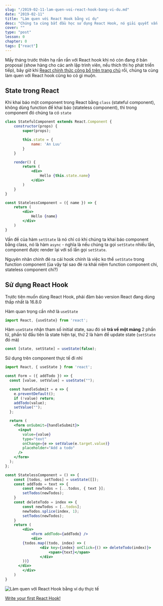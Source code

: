 ```yaml
---
slug: "/2019-02-11-lam-quen-voi-react-hook-bang-vi-du.md"
date: "2019-02-11"
title: "Làm quen với React Hook bằng ví dụ"
desc: "Chúng ta cùng bắt đầu học sử dụng React Hook, nó giải quyết vấn đề gì, sử dụng nó ra sao"
cover: ""
type: "post"
lesson: 0
chapter: 0
tags: ["react"]
---
```


Mấy tháng trước thiên hạ rần rần với React hook khi nó còn đang ở bản proposal (show hàng cho các anh lập trình viên, nếu thích thì họ phát triển tiếp), bây giờ khi [React chính thức công bố trên trang chủ](https://reactjs.org/blog/2019/02/06/react-v16.8.0.html) rồi, chúng ta cùng làm quen với React hook cũng ko có gì muộn.

## State trong React

Khi khai báo một component trong React bằng `class` (stateful component), không dùng function để khai báo (stateless component), thì trong component đó chúng ta có `state`


```jsx
class StatefulComponent extends React.Component {
    constructor(props) {
        super(props);

        this.state = {
            name: 'An Luu'
        }
    }

    render() {
        return (
            <div>
                Hello {this.state.name}
            </div>
        )
    }
}

const StatelessComponent = ({ name }) => {
    return (
        <div>
            Hello {name}
        </div>
    )
}
```

Vấn đề của hàm `setState` là nó chỉ có khi chúng ta khai báo component bằng class, nó là hàm `async` - nghĩa là nếu chúng ta gọi `setState` nhiều lần, component được render lại với số lần gọi `setState`.

Nguyên nhân chính đẻ ra cái hook chính là việc ko thể `setState` trong function component (ủa vậy tại sao đẻ ra khái niệm function component chi, stateless component chi?)


## Sử dụng React Hook


Trước tiên muốn dùng React Hook, phải đảm bảo version React đang dùng thấp nhất là 16.8.0

Hàm quan trọng cần nhớ là `useState`

```jsx
import React, {useState} from 'react';
```

Hàm `useState` nhận tham số initial state, sau đó sẽ **trả về một mảng** 2 phần tử, phần tử đầu tiên là state hiện tại, thứ 2 là hàm để update state (`setState` đó mà)


```jsx
const [state, setState] = useState(false);
```

Sử dụng trên component thực tế đi nhỉ


```jsx
import React, { useState } from 'react';

const Form = ({ addTodo }) => {
  const [value, setValue] = useState("");

  const handleSubmit = e => {
    e.preventDefault();
    if (!value) return;
    addTodo(value);
    setValue("");
  };

  return (
    <form onSubmit={handleSubmit}>
      <input
        value={value}
        type="text"
        onChange={e => setValue(e.target.value)}
        placeholder="Add a todo"
      />
    </form>
  );
};

const StatelessComponent = () => {
    const [todos, setTodos] = useState([]);
    const addTodo = text => {
        const newTodos = [...todos, { text }];
        setTodos(newTodos);
    }
    const deleteTodo = index => {
        const newTodos = [..todos];
        newTodos.splice(index, 1);
        setTodos(newTodos);
    }
    return (
        <div>
            <Form addTodo={addTodo} />
            <div>
        {todos.map((todo, index) => (
                <div key={index} onClick={() => deleteTodo(index)}>
                    <span>{text}</span>
                </div>
        ))}
      </div>
        </div>
    )
}
```

![Làm quen với React Hook bằng ví dụ thực tế](https://cdn.hashnode.com/res/hashnode/image/upload/v1549453648271/wSbUZbet_.gif)




<a target="_blank" rel="noopener noreferrer" href="https://hashnode.com/post/write-your-first-react-hook-cjrt8lfci00aw18s1z8v9s06n
">Write your first React Hook!</a>